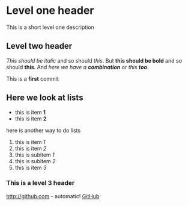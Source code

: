 # Level one header

This is a short level one description

## Level two header

_This should be italic_ and so should *this*. But __this should be bold__ and so should **this**. And _here we have a **combination**_ or *this __too__*.

This is a __first__ commit

## Here we look at lists

* this is item __1__
* this is item __2__

here is another way to do lists

1. this is item _1_
1. this is item _2_
  1. this is subitem _1_
  1. this is subitem _2_
1. this is item _3_

### This is a level 3 header

http://github.com - automatic!
[GitHub](http://github.com)

